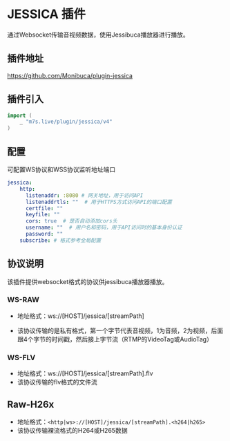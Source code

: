 # JESSICA 插件

通过Websocket传输音视频数据，使用Jessibuca播放器进行播放。

## 插件地址

https://github.com/Monibuca/plugin-jessica

## 插件引入
```go
import (
    _ "m7s.live/plugin/jessica/v4"
)
```

## 配置

可配置WS协议和WSS协议监听地址端口

```yaml
jessica:
    http:
      listenaddr: :8080 # 网关地址，用于访问API
      listenaddrtls: ""  # 用于HTTPS方式访问API的端口配置
      certfile: ""
      keyfile: ""
      cors: true  # 是否自动添加cors头
      username: ""  # 用户名和密码，用于API访问时的基本身份认证
      password: ""
    subscribe: # 格式参考全局配置
```

## 协议说明

该插件提供websocket格式的协议供jessibuca播放器播放。

### WS-RAW

- 地址格式：ws://[HOST]/jessica/[streamPath]

- 该协议传输的是私有格式，第一个字节代表音视频，1为音频，2为视频，后面跟4个字节的时间戳，然后接上字节流（RTMP的VideoTag或AudioTag）

### WS-FLV

- 地址格式：ws://[HOST]/jessica/[streamPath].flv
- 该协议传输的flv格式的文件流

## Raw-H26x

- 地址格式：`<http|ws>://[HOST]/jessica/[streamPath].<h264|h265>`
- 该协议传输裸流格式的H264或H265数据